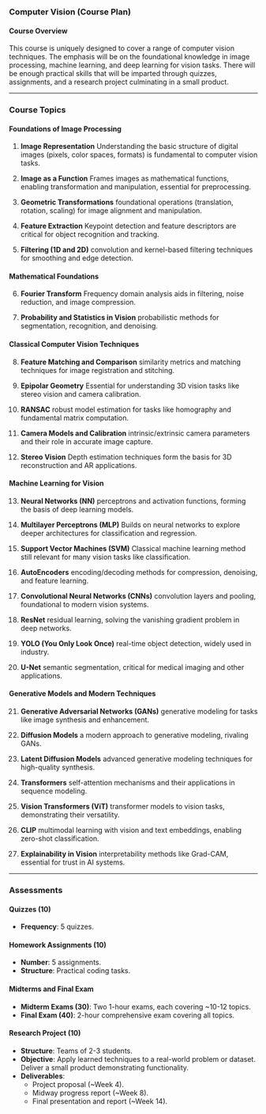 ### Computer Vision (Course Plan)

#### **Course Overview**

This course is uniquely designed to cover a range of computer vision techniques. The emphasis will be on the foundational knowledge in image processing, machine learning, and deep learning for vision tasks. There will be enough practical skills that will be imparted through quizzes, assignments, and a research project culminating in a small product.

---

### **Course Topics**

#### **Foundations of Image Processing**

1. **Image Representation** Understanding the basic structure of digital images (pixels, color spaces, formats) is fundamental to computer vision tasks.

2. **Image as a Function** Frames images as mathematical functions, enabling transformation and manipulation, essential for preprocessing.

3. **Geometric Transformations**  foundational operations (translation, rotation, scaling) for image alignment and manipulation.

4. **Feature Extraction** Keypoint detection and feature descriptors are critical for object recognition and tracking.

5. **Filtering (1D and 2D)**  convolution and kernel-based filtering techniques for smoothing and edge detection.

#### **Mathematical Foundations**

6. **Fourier Transform** Frequency domain analysis aids in filtering, noise reduction, and image compression.

7. **Probability and Statistics in Vision**  probabilistic methods for segmentation, recognition, and denoising.

#### **Classical Computer Vision Techniques**

8. **Feature Matching and Comparison**  similarity metrics and matching techniques for image registration and stitching.

9. **Epipolar Geometry** Essential for understanding 3D vision tasks like stereo vision and camera calibration.

10. **RANSAC**  robust model estimation for tasks like homography and fundamental matrix computation.

11. **Camera Models and Calibration**  intrinsic/extrinsic camera parameters and their role in accurate image capture.

12. **Stereo Vision** Depth estimation techniques form the basis for 3D reconstruction and AR applications.

#### **Machine Learning for Vision**

13. **Neural Networks (NN)**  perceptrons and activation functions, forming the basis of deep learning models.

14. **Multilayer Perceptrons (MLP)** Builds on neural networks to explore deeper architectures for classification and regression.

15. **Support Vector Machines (SVM)** Classical machine learning method still relevant for many vision tasks like classification.

16. **AutoEncoders**  encoding/decoding methods for compression, denoising, and feature learning.

17. **Convolutional Neural Networks (CNNs)**  convolution layers and pooling, foundational to modern vision systems.

18. **ResNet**  residual learning, solving the vanishing gradient problem in deep networks.

19. **YOLO (You Only Look Once)**  real-time object detection, widely used in industry.

20. **U-Net**  semantic segmentation, critical for medical imaging and other applications.

#### **Generative Models and Modern Techniques**

21. **Generative Adversarial Networks (GANs)**  generative modeling for tasks like image synthesis and enhancement.

22. **Diffusion Models**  a modern approach to generative modeling, rivaling GANs.

23. **Latent Diffusion Models**  advanced generative modeling techniques for high-quality synthesis.

24. **Transformers**  self-attention mechanisms and their applications in sequence modeling.

25. **Vision Transformers (ViT)**  transformer models to vision tasks, demonstrating their versatility.

26. **CLIP**  multimodal learning with vision and text embeddings, enabling zero-shot classification.

27. **Explainability in Vision**  interpretability methods like Grad-CAM, essential for trust in AI systems.

---

### **Assessments**

#### **Quizzes (10)**

- **Frequency**: 5 quizzes.

#### **Homework Assignments (10)**

- **Number**: 5 assignments.
- **Structure**: Practical coding tasks.

#### **Midterms and Final Exam**

- **Midterm Exams (30)**: Two 1-hour exams, each covering \~10-12 topics.
- **Final Exam (40)**: 2-hour comprehensive exam covering all topics.

#### **Research Project (10)**

- **Structure**: Teams of 2-3 students.
- **Objective**: Apply learned techniques to a real-world problem or dataset. Deliver a small product demonstrating functionality.
- **Deliverables**:
  - Project proposal (\~Week 4).
  - Midway progress report (\~Week 8).
  - Final presentation and report (\~Week 14).
